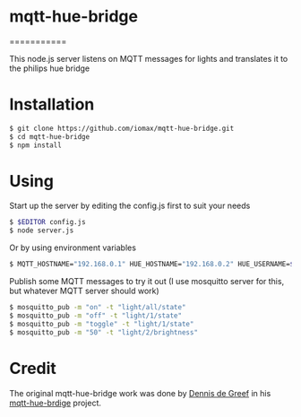 # mqtt-hue-bridge
===========

This node.js server listens on MQTT messages for lights and translates it to the philips hue bridge

# Installation
```bash
$ git clone https://github.com/iomax/mqtt-hue-bridge.git
$ cd mqtt-hue-bridge
$ npm install
```
# Using
Start up the server by editing the config.js first to suit your needs
```bash
$ $EDITOR config.js
$ node server.js
```

Or by using environment variables
```bash
$ MQTT_HOSTNAME="192.168.0.1" HUE_HOSTNAME="192.168.0.2" HUE_USERNAME=$(whoami) node server.js
```

Publish some MQTT messages to try it out (I use mosquitto server for this, but whatever MQTT server should work)
```bash
$ mosquitto_pub -m "on" -t "light/all/state"
$ mosquitto_pub -m "off" -t "light/1/state"
$ mosquitto_pub -m "toggle" -t "light/1/state"
$ mosquitto_pub -m "50" -t "light/2/brightness"
```
# Credit

The original mqtt-hue-bridge work was done by [Dennis de Greef](https://github.com/dennisdegreef) in his [mqtt-hue-brdige](https://github.com/dennisdegreef/mqtt-hue-bridge) project.



